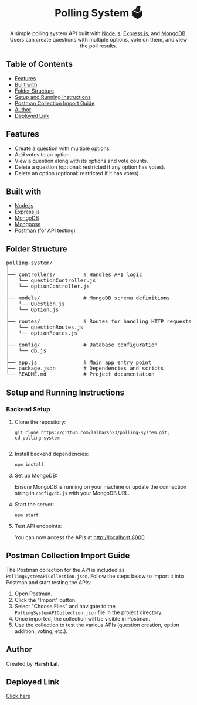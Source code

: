 <h1 align="center">Polling System 🗳️</h1>
<p align="center">
    A simple polling system API built with <a href="https://nodejs.org/">Node.js</a>, <a href="https://expressjs.com/">Express.js</a>, and <a href="https://www.mongodb.com/">MongoDB</a>.<br>
    Users can create questions with multiple options, vote on them, and view the poll results.
</p>

<h2>Table of Contents</h2>
<ul>
    <li><a href="#features">Features</a></li>
    <li><a href="#built-with">Built with</a></li>
    <li><a href="#folder-structure">Folder Structure</a></li>
    <li><a href="#setup-and-running-instructions">Setup and Running Instructions</a></li>
    <li><a href="#postman-collection-import-guide">Postman Collection Import Guide</a></li>
    <li><a href="#author">Author</a></li>
    <li><a href="#deployed-link">Deployed Link</a></li>
</ul>

<h2 id="features">Features</h2>
<ul>
    <li>Create a question with multiple options.</li>
    <li>Add votes to an option.</li>
    <li>View a question along with its options and vote counts.</li>
    <li>Delete a question (optional: restricted if any option has votes).</li>
    <li>Delete an option (optional: restricted if it has votes).</li>
</ul>

<h2 id="built-with">Built with</h2>
<ul>
    <li><a href="https://nodejs.org/">Node.js</a></li>
    <li><a href="https://expressjs.com/">Express.js</a></li>
    <li><a href="https://www.mongodb.com/">MongoDB</a></li>
    <li><a href="https://mongoosejs.com/">Mongoose</a></li>
    <li><a href="https://www.postman.com/">Postman</a> (for API testing)</li>
</ul>

<h2 id="folder-structure">Folder Structure</h2>
<pre>
polling-system/
│
├── controllers/         # Handles API logic
│   └── questionController.js
│   └── optionController.js
│
├── models/              # MongoDB schema definitions
│   └── Question.js
│   └── Option.js
│
├── routes/              # Routes for handling HTTP requests
│   └── questionRoutes.js
│   └── optionRoutes.js
│
├── config/              # Database configuration
│   └── db.js
│
├── app.js               # Main app entry point
├── package.json         # Dependencies and scripts
└── README.md            # Project documentation
</pre>

<h2 id="setup-and-running-instructions">Setup and Running Instructions</h2>

<h3>Backend Setup</h3>
<ol>
    <li>Clone the repository:
        <pre><code>git clone https://github.com/lalharsh23/polling-system.git;
cd polling-system
        </code></pre>
    </li>
    <li>Install backend dependencies:
        <pre><code>npm install</code></pre>
    </li>
    <li>Set up MongoDB:
        <p>Ensure MongoDB is running on your machine or update the connection string in <code>config/db.js</code> with your MongoDB URL.</p>
    </li>
    <li>Start the server:
        <pre><code>npm start</code></pre>
    </li>
    <li>Test API endpoints:
        <p>You can now access the APIs at <a href="http://localhost:8000">http://localhost:8000</a>.</p>
    </li>
</ol>

<h2 id="postman-collection-import-guide">Postman Collection Import Guide</h2>
<p>The Postman collection for the API is included as <code>PollingSystemAPICollection.json</code>. Follow the steps below to import it into Postman and start testing the APIs:</p>
<ol>
    <li>Open Postman.</li>
    <li>Click the "Import" button.</li>
    <li>Select "Choose Files" and navigate to the <code>PollingSystemAPICollection.json</code> file in the project directory.</li>
    <li>Once imported, the collection will be visible in Postman.</li>
    <li>Use the collection to test the various APIs (question creation, option addition, voting, etc.).</li>
</ol>

<h2 id="author">Author</h2>
<p>Created by <strong>Harsh Lal</strong>.</p>

<h2 id="deployed-link">Deployed Link</h2>
<p><a href="https://polling-system-h996.onrender.com">Click here</a></p>

